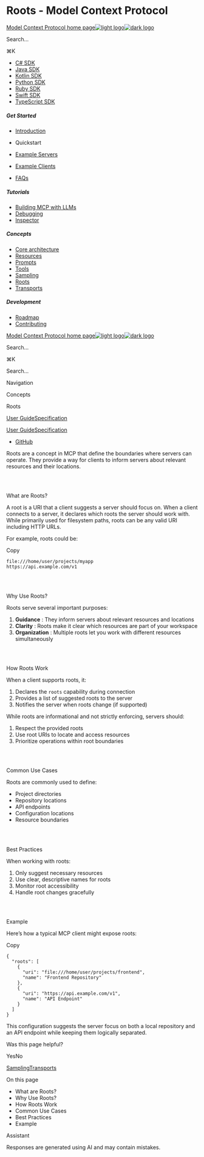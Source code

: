 # Roots - Model Context Protocol

[Model Context Protocol home page![light logo](https://mintlify.s3.us-west-1.amazonaws.com/mcp/logo/light.svg)![dark logo](https://mintlify.s3.us-west-1.amazonaws.com/mcp/logo/dark.svg)](/)

Search...

⌘K

* [C# SDK](https://github.com/modelcontextprotocol/csharp-sdk)
* [Java SDK](https://github.com/modelcontextprotocol/java-sdk)
* [Kotlin SDK](https://github.com/modelcontextprotocol/kotlin-sdk)
* [Python SDK](https://github.com/modelcontextprotocol/python-sdk)
* [Ruby SDK](https://github.com/modelcontextprotocol/ruby-sdk)
* [Swift SDK](https://github.com/modelcontextprotocol/swift-sdk)
* [TypeScript SDK](https://github.com/modelcontextprotocol/typescript-sdk)

##### Get Started

  * [Introduction](/introduction)
  * Quickstart

  * [Example Servers](/examples)
  * [Example Clients](/clients)
  * [FAQs](/faqs)

##### Tutorials

  * [Building MCP with LLMs](/tutorials/building-mcp-with-llms)
  * [Debugging](/docs/tools/debugging)
  * [Inspector](/docs/tools/inspector)

##### Concepts

  * [Core architecture](/docs/concepts/architecture)
  * [Resources](/docs/concepts/resources)
  * [Prompts](/docs/concepts/prompts)
  * [Tools](/docs/concepts/tools)
  * [Sampling](/docs/concepts/sampling)
  * [Roots](/docs/concepts/roots)
  * [Transports](/docs/concepts/transports)

##### Development

  * [Roadmap](/development/roadmap)
  * [Contributing](/development/contributing)

[Model Context Protocol home page![light logo](https://mintlify.s3.us-west-1.amazonaws.com/mcp/logo/light.svg)![dark logo](https://mintlify.s3.us-west-1.amazonaws.com/mcp/logo/dark.svg)](/)

Search...

⌘K

Search...

Navigation

Concepts

Roots

[User Guide](/introduction)[Specification](/specification/2025-03-26)

[User Guide](/introduction)[Specification](/specification/2025-03-26)

* [GitHub](https://github.com/modelcontextprotocol)

Roots are a concept in MCP that define the boundaries where servers can operate. They provide a way for clients to inform servers about relevant resources and their locations.

## 

​

What are Roots?

A root is a URI that a client suggests a server should focus on. When a client connects to a server, it declares which roots the server should work with. While primarily used for filesystem paths, roots can be any valid URI including HTTP URLs.

For example, roots could be:

Copy
    
    
    file:///home/user/projects/myapp
    https://api.example.com/v1
    

## 

​

Why Use Roots?

Roots serve several important purposes:

  1. **Guidance** : They inform servers about relevant resources and locations
  2. **Clarity** : Roots make it clear which resources are part of your workspace
  3. **Organization** : Multiple roots let you work with different resources simultaneously

## 

​

How Roots Work

When a client supports roots, it:

  1. Declares the `roots` capability during connection
  2. Provides a list of suggested roots to the server
  3. Notifies the server when roots change (if supported)

While roots are informational and not strictly enforcing, servers should:

  1. Respect the provided roots
  2. Use root URIs to locate and access resources
  3. Prioritize operations within root boundaries

## 

​

Common Use Cases

Roots are commonly used to define:

  * Project directories
  * Repository locations
  * API endpoints
  * Configuration locations
  * Resource boundaries

## 

​

Best Practices

When working with roots:

  1. Only suggest necessary resources
  2. Use clear, descriptive names for roots
  3. Monitor root accessibility
  4. Handle root changes gracefully

## 

​

Example

Here’s how a typical MCP client might expose roots:

Copy
    
    
    {
      "roots": [
        {
          "uri": "file:///home/user/projects/frontend",
          "name": "Frontend Repository"
        },
        {
          "uri": "https://api.example.com/v1",
          "name": "API Endpoint"
        }
      ]
    }
    

This configuration suggests the server focus on both a local repository and an API endpoint while keeping them logically separated.

Was this page helpful?

YesNo

[Sampling](/docs/concepts/sampling)[Transports](/docs/concepts/transports)

On this page

  * What are Roots?
  * Why Use Roots?
  * How Roots Work
  * Common Use Cases
  * Best Practices
  * Example

Assistant

Responses are generated using AI and may contain mistakes.